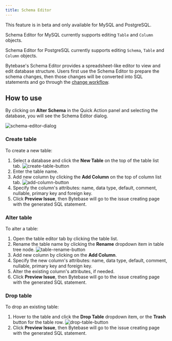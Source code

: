 ```yaml
---
title: Schema Editor
---
```


<HintBlock type="warning">

This feature is in beta and only available for MySQL and PostgreSQL.

Schema Editor for MySQL currently supports editing `Table` and `Column` objects.

Schema Editor for PostgreSQL currently supports editing `Schema`, `Table` and `Column` objects.

</HintBlock>

Bytebase's Schema Editor provides a spreadsheet-like editor to view and edit database structure. Users first use the Schema Editor to prepare the schema changes, then those changes will be converted into SQL statements and go through the [change workflow](/docs/change-database/change-workflow).

## How to use

By clicking on **Alter Schema** in the Quick Action panel and selecting the database, you will see the Schema Editor dialog.

![schema-editor-dialog](/content/docs/change-database/schema-editor/schema-editor-dialog.webp)

### Create table

To create a new table:

1. Select a database and click the **New Table** on the top of the table list tab.
   ![create-table-button](/content/docs/change-database/schema-editor/create-table-button.webp)
1. Enter the table name.
1. Add new column by clicking the **Add Column** on the top of column list tab.
   ![add-column-button](/content/docs/change-database/schema-editor/add-column-button.webp)
1. Specify the column's attributes: name, data type, default, comment, nullable, primary key and foreign key.
1. Click **Preview Issue**, then Bytebase will go to the issue creating page with the generated SQL statement.

### Alter table

To alter a table:

1. Open the table editor tab by clicking the table list.
1. Rename the table name by clicking the **Rename** dropdown item in table tree node.
   ![table-rename-button](/content/docs/change-database/schema-editor/table-rename-button.webp)
1. Add new column by clicking on the **Add Column**.
1. Specify the new column's attributes: name, data type, default, comment, nullable, primary key and foreign key.
1. Alter the existing column's attributes, if needed.
1. Click **Preview Issue**, then Bytebase will go to the issue creating page with the generated SQL statement.

### Drop table

To drop an existing table:

1. Hover to the table and click the **Drop Table** dropdown item, or the **Trash** button for the table row.
   ![drop-table-button](/content/docs/change-database/schema-editor/drop-table-button.webp)
1. Click **Preview Issue**, then Bytebase will go to the issue creating page with the generated SQL statement.

